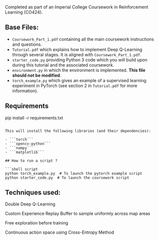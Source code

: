 Completed as part of an Imperial College Coursework in Reinforcement Learning (CO424).

## Base Files:

- ```Coursework_Part_1.pdf``` containing all the main coursework instructions and questions.
- ```Tutorial.pdf``` which explains how to implement Deep Q-Learning through several stages. It is aligned with ```Coursework_Part_1.pdf```.
- ```starter_code.py``` providing Python 3 code which you will build upon during this tutorial and the associated coursework.
- ```environment.py``` in which the environment is implemented. **This file should not be modified**.
- ```torch_example.py``` which gives an example of a supervised learning experiment in PyTorch (see section 2 in ```Tutorial.pdf``` for more information).

## Requirements

pip install -r requirements.txt
```

This will install the following libraries (and their dependencies):

- ```torch``` 
- ```opencv-python```
- ```numpy```
- ```matplotlib```

## How to run a script ?

```shell script
python torch_example.py  # To launch the pytorch example script
python starter_code.py  # To launch the coursework script
```

## Techniques used:

Double Deep Q-Learning

Custom Experience Replay Buffer to sample uniformly across map areas

Free exploration before training

Continuous action space using Cross-Entropy Method
